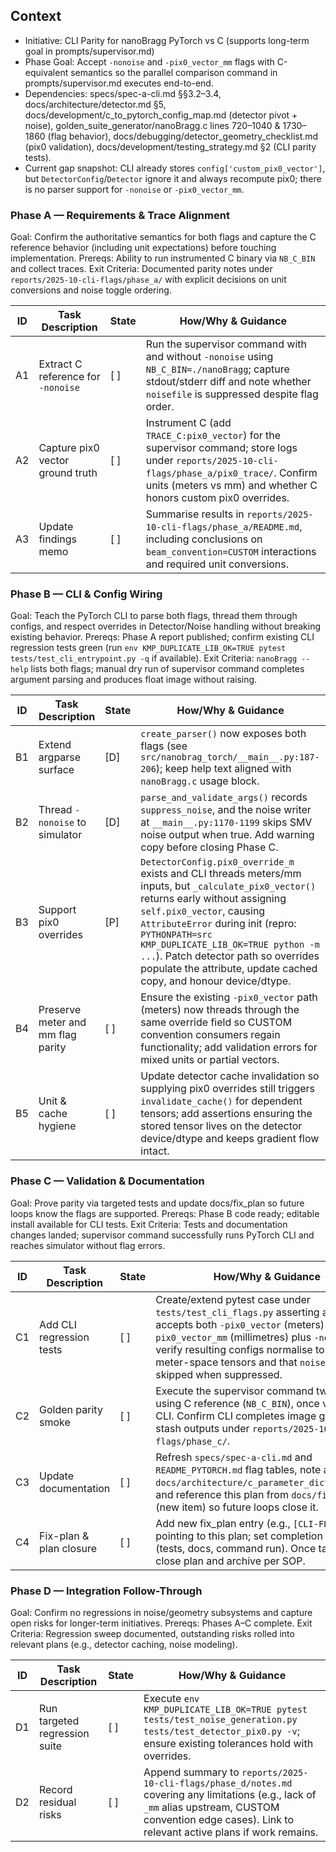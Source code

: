 ## Context
- Initiative: CLI Parity for nanoBragg PyTorch vs C (supports long-term goal in prompts/supervisor.md)
- Phase Goal: Accept `-nonoise` and `-pix0_vector_mm` flags with C-equivalent semantics so the parallel comparison command in prompts/supervisor.md executes end-to-end.
- Dependencies: specs/spec-a-cli.md §§3.2–3.4, docs/architecture/detector.md §5, docs/development/c_to_pytorch_config_map.md (detector pivot + noise), golden_suite_generator/nanoBragg.c lines 720–1040 & 1730–1860 (flag behavior), docs/debugging/detector_geometry_checklist.md (pix0 validation), docs/development/testing_strategy.md §2 (CLI parity tests).
- Current gap snapshot: CLI already stores `config['custom_pix0_vector']`, but `DetectorConfig`/`Detector` ignore it and always recompute pix0; there is no parser support for `-nonoise` or `-pix0_vector_mm`.

### Phase A — Requirements & Trace Alignment
Goal: Confirm the authoritative semantics for both flags and capture the C reference behavior (including unit expectations) before touching implementation.
Prereqs: Ability to run instrumented C binary via `NB_C_BIN` and collect traces.
Exit Criteria: Documented parity notes under `reports/2025-10-cli-flags/phase_a/` with explicit decisions on unit conversions and noise toggle ordering.

| ID | Task Description | State | How/Why & Guidance |
| --- | --- | --- | --- |
| A1 | Extract C reference for `-nonoise` | [ ] | Run the supervisor command with and without `-nonoise` using `NB_C_BIN=./nanoBragg`; capture stdout/stderr diff and note whether `noisefile` is suppressed despite flag order. |
| A2 | Capture pix0 vector ground truth | [ ] | Instrument C (add `TRACE_C:pix0_vector`) for the supervisor command; store logs under `reports/2025-10-cli-flags/phase_a/pix0_trace/`. Confirm units (meters vs mm) and whether C honors custom pix0 overrides. |
| A3 | Update findings memo | [ ] | Summarise results in `reports/2025-10-cli-flags/phase_a/README.md`, including conclusions on `beam_convention=CUSTOM` interactions and required unit conversions. |

### Phase B — CLI & Config Wiring
Goal: Teach the PyTorch CLI to parse both flags, thread them through configs, and respect overrides in Detector/Noise handling without breaking existing behavior.
Prereqs: Phase A report published; confirm existing CLI regression tests green (run `env KMP_DUPLICATE_LIB_OK=TRUE pytest tests/test_cli_entrypoint.py -q` if available).
Exit Criteria: `nanoBragg --help` lists both flags; manual dry run of supervisor command completes argument parsing and produces float image without raising.

| ID | Task Description | State | How/Why & Guidance |
| --- | --- | --- | --- |
| B1 | Extend argparse surface | [D] | `create_parser()` now exposes both flags (see `src/nanobrag_torch/__main__.py:187-206`); keep help text aligned with `nanoBragg.c` usage block. |
| B2 | Thread `-nonoise` to simulator | [D] | `parse_and_validate_args()` records `suppress_noise`, and the noise writer at `__main__.py:1170-1199` skips SMV noise output when true. Add warning copy before closing Phase C. |
| B3 | Support pix0 overrides | [P] | `DetectorConfig.pix0_override_m` exists and CLI threads meters/mm inputs, but `_calculate_pix0_vector()` returns early without assigning `self.pix0_vector`, causing `AttributeError` during init (repro: `PYTHONPATH=src KMP_DUPLICATE_LIB_OK=TRUE python -m ...`). Patch detector path so overrides populate the attribute, update cached copy, and honour device/dtype. |
| B4 | Preserve meter and mm flag parity | [ ] | Ensure the existing `-pix0_vector` path (meters) now threads through the same override field so CUSTOM convention consumers regain functionality; add validation errors for mixed units or partial vectors. |
| B5 | Unit & cache hygiene | [ ] | Update detector cache invalidation so supplying pix0 overrides still triggers `invalidate_cache()` for dependent tensors; add assertions ensuring the stored tensor lives on the detector device/dtype and keeps gradient flow intact. |

### Phase C — Validation & Documentation
Goal: Prove parity via targeted tests and update docs/fix_plan so future loops know the flags are supported.
Prereqs: Phase B code ready; editable install available for CLI tests.
Exit Criteria: Tests and documentation changes landed; supervisor command successfully runs PyTorch CLI and reaches simulator without flag errors.

| ID | Task Description | State | How/Why & Guidance |
| --- | --- | --- | --- |
| C1 | Add CLI regression tests | [ ] | Create/extend pytest case under `tests/test_cli_flags.py` asserting arg parsing accepts both `-pix0_vector` (meters) and `-pix0_vector_mm` (millimetres) plus `-nonoise`; verify resulting configs normalise to identical meter-space tensors and that `noisefile` is skipped when suppressed. |
| C2 | Golden parity smoke | [ ] | Execute the supervisor command twice: once using C reference (`NB_C_BIN`), once via PyTorch CLI. Confirm CLI completes image generation; stash outputs under `reports/2025-10-cli-flags/phase_c/`. |
| C3 | Update documentation | [ ] | Refresh `specs/spec-a-cli.md` and `README_PYTORCH.md` flag tables, note alias in `docs/architecture/c_parameter_dictionary.md`, and reference this plan from `docs/fix_plan.md` (new item) so future loops close it. |
| C4 | Fix-plan & plan closure | [ ] | Add new fix_plan entry (e.g., `[CLI-FLAGS-003]`) pointing to this plan; set completion criteria (tests, docs, command run). Once tasks pass, close plan and archive per SOP. |

### Phase D — Integration Follow-Through
Goal: Confirm no regressions in noise/geometry subsystems and capture open risks for longer-term initiatives.
Prereqs: Phases A–C complete.
Exit Criteria: Regression sweep documented, outstanding risks rolled into relevant plans (e.g., detector caching, noise modeling).

| ID | Task Description | State | How/Why & Guidance |
| --- | --- | --- | --- |
| D1 | Run targeted regression suite | [ ] | Execute `env KMP_DUPLICATE_LIB_OK=TRUE pytest tests/test_noise_generation.py tests/test_detector_pix0.py -v`; ensure existing tolerances hold with overrides. |
| D2 | Record residual risks | [ ] | Append summary to `reports/2025-10-cli-flags/phase_d/notes.md` covering any limitations (e.g., lack of `_mm` alias upstream, CUSTOM convention edge cases). Link to relevant active plans if work remains. |
